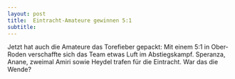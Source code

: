 ```yaml
---
layout: post
title:  Eintracht-Amateure gewinnen 5:1
subtitle:  
---
```


Jetzt hat auch die Amateure das Torefieber gepackt: Mit einem 5:1 in Ober-Roden verschaffte sich das Team etwas Luft im Abstiegskampf. Speranza, Anane, zweimal Amiri sowie Heydel trafen für die Eintracht. War das die Wende?



